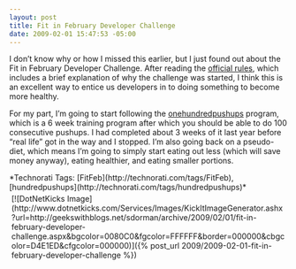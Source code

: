 ```yaml
---
layout: post
title: Fit in February Developer Challenge
date: 2009-02-01 15:47:53 -05:00
---
```


I don’t know why or how I missed this earlier, but I just found out about the Fit in February Developer Challenge. After reading the [official rules](http://calebjenkins.wordpress.com/2009/01/29/official-rules/), which includes a brief explanation of why the challenge was started, I think this is an excellent way to entice us developers in to doing something to become more healthy.

For my part, I’m going to start following the [onehundredpushups](http://hundredpushups.com/) program, which is a 6 week training program after which you should be able to do 100 consecutive pushups. I had completed about 3 weeks of it last year before “real life” got in the way and I stopped. I’m also going back on a pseudo-diet, which means I’m going to simply start eating out less (which will save money anyway), eating healthier, and eating smaller portions.
  <div style="padding-bottom: 0px; margin: 0px; padding-left: 0px; padding-right: 0px; display: inline; float: none; padding-top: 0px" id="scid:0767317B-992E-4b12-91E0-4F059A8CECA8:3d80b6ba-4137-4b11-b526-07f01abb138b" class="wlWriterSmartContent">*Technorati Tags: [FitFeb](http://technorati.com/tags/FitFeb), [hundredpushups](http://technorati.com/tags/hundredpushups)*</div><div class="wlWriterHeaderFooter" style="text-align:left; margin:0px; padding:4px 4px 4px 4px;">[![DotNetKicks Image](http://www.dotnetkicks.com/Services/Images/KickItImageGenerator.ashx?url=http://geekswithblogs.net/sdorman/archive/2009/02/01/fit-in-february-developer-challenge.aspx&bgcolor=0080C0&fgcolor=FFFFFF&border=000000&cbgcolor=D4E1ED&cfgcolor=000000)]({% post_url 2009/2009-02-01-fit-in-february-developer-challenge %})</div>
